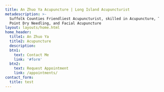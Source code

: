 ```yaml
---
title: An Zhuo Ya Acupuncture | Long Island Acupuncturist
metadescription: >-
  Suffolk Counties Friendliest Acupuncturist, skilled in Acupuncture, Trigger
  Point Dry Needling, and Facial Acupuncture
layout: layouts/home.html
home_header:
  title1: An Zhuo Ya
  title2: Acupuncture
  description:
  btn1:
    text: Contact Me
    link: '#form'
  btn2:
    text: Request Appointment
    link: /appointments/
contact_form:
  title: test
---
```

